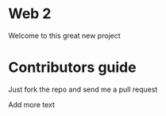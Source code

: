 Web 2
======

Welcome to this great new project

Contributors guide
==================

Just fork the repo and send me a pull request

Add more text
